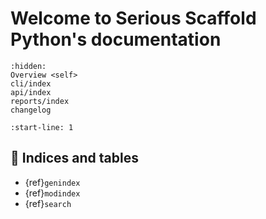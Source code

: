 # Welcome to Serious Scaffold Python's documentation

```{toctree}
:hidden:
Overview <self>
cli/index
api/index
reports/index
changelog
```

```{include} ../README.md
:start-line: 1
```

## 🔖 Indices and tables

* {ref}`genindex`
* {ref}`modindex`
* {ref}`search`
